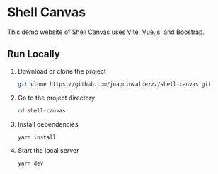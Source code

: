 # Shell Canvas

This demo website of Shell Canvas uses [Vite](https://vitejs.dev), [Vue.js](https://vuejs.org), and [Boostrap](https://getbootstrap.com).

## Run Locally

1. Download or clone the project

   ```sh
   git clone https://github.com/joaquinvaldezzz/shell-canvas.git
   ```

2. Go to the project directory

   ```sh
   cd shell-canvas
   ```

3. Install dependencies

   ```sh
   yarn install
   ```

4. Start the local server

   ```sh
   yarn dev
   ```
